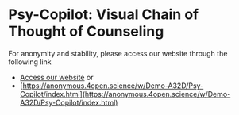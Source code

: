 # Psy-Copilot: Visual Chain of Thought of Counseling
For anonymity and stability, please access our website through the following link
* [Access our website](https://anonymous.4open.science/w/Demo-A32D/Psy-Copilot/index.html)  or
* [https://anonymous.4open.science/w/Demo-A32D/Psy-Copilot/index.html](https://anonymous.4open.science/w/Demo-A32D/Psy-Copilot/index.html)
